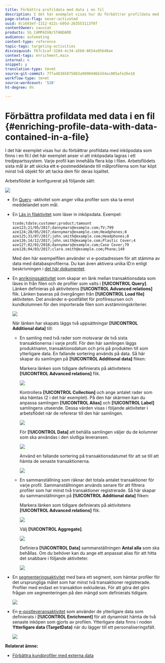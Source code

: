 ```yaml
---
title: Förbättra profildata med data i en fil
description: I det här exemplet visas hur du förbättrar profildata med inköpsdata som finns i en fil.
page-status-flag: never-activated
uuid: 8c1693ef-1312-422c-b05d-263553113f8f
contentOwner: sauviat
products: SG_CAMPAIGN/STANDARD
audience: automating
content-type: reference
topic-tags: targeting-activities
discoiquuid: f67c1caf-3284-4c34-a5b0-8654a95640ae
context-tags: enrichment,main
internal: n
snippet: y
translation-type: tm+mt
source-git-commit: 7ffa48365875883a98904d6b344ac005afe26e18
workflow-type: tm+mt
source-wordcount: '528'
ht-degree: 0%

---
```



# Förbättra profildata med data i en fil {#enriching-profile-data-with-data-contained-in-a-file}

I det här exemplet visas hur du förbättrar profildata med inköpsdata som finns i en fil.I det här exemplet anser vi att inköpsdata lagras i ett tredjepartssystem. Varje profil kan innehålla flera köp i filen. Arbetsflödets sista mål är att skicka ett e-postmeddelande till målprofilerna som har köpt minst två objekt för att tacka dem för deras lojalitet.

Arbetsflödet är konfigurerat på följande sätt:

![](assets/enrichment_example_workflow.png)

* En [Query](../../automating/using/query.md) -aktivitet som anger vilka profiler som ska ta emot meddelandet som mål.
* En [Läs in filaktivitet](../../automating/using/load-file.md) som läser in inköpsdata. Exempel:

   ```
   tcode;tdate;customer;product;tamount
   aze123;21/05/2017;dannymars@example.com;TV;799
   aze124;28/05/2017;dannymars@example.com;Headphones;8
   aze125;31/07/2017;john.smith@example.com;Headphones;8
   aze126;14/12/2017;john.smith@example.com;Plastic Cover;4
   aze127;02/01/2018;dannymars@example.com;Case Cover;79
   aze128;04/03/2017;clara.smith@example.com;Phone;149
   ```

   Med den här exempelfilen använder vi e-postadressen för att stämma av data med databasprofilerna. Du kan även aktivera unika ID:n enligt beskrivningen i [det här dokumentet](../../developing/using/configuring-the-resource-s-data-structure.md#generating-a-unique-id-for-profiles-and-custom-resources).

* En [anrikningsaktivitet](../../automating/using/enrichment.md) som skapar en länk mellan transaktionsdata som läses in från filen och de profiler som valts i **[!UICONTROL Query]**. Länken definieras på aktivitetens **[!UICONTROL Advanced relations]** flik. Länken baseras på övergången från **[!UICONTROL Load file]** aktiviteten. Det använder e-postfältet för profilresursen och kundkolumnen för den importerade filen som avstämningskriterier.

   ![](assets/enrichment_example_workflow2.png)

   När länken har skapats läggs två uppsättningar **[!UICONTROL Additional data]** till:

   * En samling med två rader som motsvarar de två sista transaktionerna i varje profil. För den här samlingen läggs produktnamn, transaktionsdatum och pris på produkten till som ytterligare data. En fallande sortering används på data. Så här skapar du samlingen på **[!UICONTROL Additional data]** fliken:

      Markera länken som tidigare definierats på aktivitetens **[!UICONTROL Advanced relations]** flik.

      ![](assets/enrichment_example_workflow3.png)

      Kontrollera **[!UICONTROL Collection]** och ange antalet rader som ska hämtas (2 i det här exemplet). På den här skärmen kan du anpassa samlingen **[!UICONTROL Alias]** och **[!UICONTROL Label]** samlingens utseende. Dessa värden visas i följande aktiviteter i arbetsflödet när de refererar till den här samlingen.

      ![](assets/enrichment_example_workflow4.png)

      För **[!UICONTROL Data]** att behålla samlingen väljer du de kolumner som ska användas i den slutliga leveransen.

      ![](assets/enrichment_example_workflow6.png)

      Använd en fallande sortering på transaktionsdatumet för att se till att hämta de senaste transaktionerna.

      ![](assets/enrichment_example_workflow7.png)

   * En sammanställning som räknar det totala antalet transaktioner för varje profil. Sammanställningen används senare för att filtrera profiler som har minst två transaktioner registrerade. Så här skapar du sammanställningen på **[!UICONTROL Additional data]** fliken:

      Markera länken som tidigare definierats på aktivitetens **[!UICONTROL Advanced relations]** flik.

      ![](assets/enrichment_example_workflow3.png)

      Välj **[!UICONTROL Aggregate]**.

      ![](assets/enrichment_example_workflow8.png)

      Definiera **[!UICONTROL Data]** sammanställningen **Antal alla** som ska behållas. Om du behöver kan du ange ett anpassat alias för att hitta det snabbare i följande aktiviteter.

      ![](assets/enrichment_example_workflow9.png)

* En [segmenteringsaktivitet](../../automating/using/segmentation.md) med bara ett segment, som hämtar profiler för det ursprungliga målet som har minst två transaktioner registrerade. Profiler med endast en transaktion exkluderas. För att göra det görs frågan om segmenteringen på den mängd som definierats tidigare.

   ![](assets/enrichment_example_workflow5.png)

* En [e-postleveransaktivitet](../../automating/using/email-delivery.md) som använder de ytterligare data som definierats i **[!UICONTROL Enrichment]** för att dynamiskt hämta de två senaste inköpen som gjorts av profilen. Ytterligare data finns i noden **Ytterligare data (TargetData)** när du lägger till ett personaliseringsfält.

   ![](assets/enrichment_example_workflow10.png)

**Relaterat ämne:**

* [Förbättra kundprofiler med externa data](https://helpx.adobe.com/campaign/kb/simplify-campaign-management.html#Managedatatofuelengagingexperiences)
